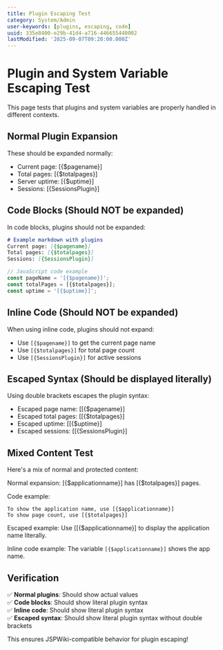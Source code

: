 ```yaml
---
title: Plugin Escaping Test
category: System/Admin
user-keywords: [plugins, escaping, code]
uuid: 335e8400-e29b-41d4-a716-446655440002
lastModified: '2025-09-07T09:20:00.000Z'
---
```


# Plugin and System Variable Escaping Test

This page tests that plugins and system variables are properly handled in different contexts.

## Normal Plugin Expansion

These should be expanded normally:
- Current page: [{$pagename}]
- Total pages: [{$totalpages}]
- Server uptime: [{$uptime}]
- Sessions: [{SessionsPlugin}]

## Code Blocks (Should NOT be expanded)

In code blocks, plugins should not be expanded:

```markdown
# Example markdown with plugins
Current page: [{$pagename}]
Total pages: [{$totalpages}]
Sessions: [{SessionsPlugin}]
```

```javascript
// JavaScript code example
const pageName = '[{$pagename}]';
const totalPages = [{$totalpages}];
const uptime = '[{$uptime}]';
```

## Inline Code (Should NOT be expanded)

When using inline code, plugins should not expand:
- Use `[{$pagename}]` to get the current page name
- Use `[{$totalpages}]` for total page count
- Use `[{SessionsPlugin}]` for active sessions

## Escaped Syntax (Should be displayed literally)

Using double brackets escapes the plugin syntax:
- Escaped page name: [[{$pagename}]
- Escaped total pages: [[{$totalpages}]
- Escaped uptime: [[{$uptime}]
- Escaped sessions: [[{SessionsPlugin}]

## Mixed Content Test

Here's a mix of normal and protected content:

Normal expansion: [{$applicationname}] has [{$totalpages}] pages.

Code example:
```
To show the application name, use [{$applicationname}]
To show page count, use [{$totalpages}]
```

Escaped example: Use [[{$applicationname}] to display the application name literally.

Inline code example: The variable `[{$applicationname}]` shows the app name.

## Verification

✅ **Normal plugins**: Should show actual values  
✅ **Code blocks**: Should show literal plugin syntax  
✅ **Inline code**: Should show literal plugin syntax  
✅ **Escaped syntax**: Should show literal plugin syntax without double brackets  

This ensures JSPWiki-compatible behavior for plugin escaping!
